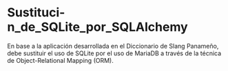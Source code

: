 # Sustituci-n_de_SQLite_por_SQLAlchemy
En base a la aplicación desarrollada en el Diccionario de Slang Panameño, debe sustituir el uso de SQLite por el uso de MariaDB a través de la técnica de Object-Relational Mapping (ORM).
